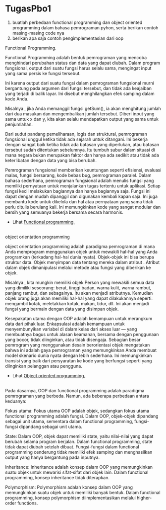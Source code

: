 # TugasPbo1
1. buatlah perbedaan functional programming dan object oriented programming dalam bahasa pemrograman pyhon, serta berikan contoh masing-masing code nya
2. berikan apa saja contoh pengimplementasian dari oop

Functional Programming.

Functional Programming adalah bentuk pemrograman yang mencoba menghindari perubahan status dan data yang dapat diubah. Dalam program fungsional, output dari suatu fungsi harus selalu sama, mengingat input yang sama persis ke fungsi tersebut.

Ini karena output dari suatu fungsi dalam pemrograman fungsional murni bergantung pada argumen dari fungsi tersebut, dan tidak ada keajaiban yang terjadi di balik layar. Ini disebut menghilangkan efek samping dalam kode Anda.

Misalnya , jika Anda memanggil fungsi getSum(), ia akan menghitung jumlah dari dua masukan dan mengembalikan jumlah tersebut. Diberi input yang sama untuk x dan y, kita akan selalu mendapatkan output yang sama untuk penjumlahan.

Dari sudut pandang pemeliharaan, logis dan struktural, pemrograman fungsional unggul ketika tidak ada sejarah untuk ditangani. Ini bekerja dengan sangat baik ketika tidak ada batasan yang diperlukan, atau batasan tersebut sudah ditentukan sebelumnya. Itu tumbuh subur dalam situasi di mana negara bukan merupakan faktor dan hanya ada sedikit atau tidak ada keterlibatan dengan data yang bisa berubah.

Pemrograman fungsional memberikan keuntungan seperti efisiensi, evaluasi malas, fungsi bersarang, kode bebas bug, pemrograman paralel. Dalam bahasa sederhana, pemrograman fungsional adalah menulis fungsi yang memiliki pernyataan untuk menjalankan tugas tertentu untuk aplikasi. Setiap fungsi kecil melakukan bagiannya dan hanya bagiannya saja. Fungsi ini dapat dengan mudah dipanggil dan digunakan kembali kapan saja. Ini juga membantu kode untuk dikelola dan hal atau pernyataan yang sama tidak perlu ditulis berulang kali. Ini memungkinkan kode yang sangat modular dan bersih yang semuanya bekerja bersama secara harmonis.
- Lihat <a href="https://github.com/Dlann12/TugasPbo1/blob/main/fp.py">Functional programming.</a><br><br>

object orientation programming

object orientation programming adalah paradigma pemrograman di mana Anda memprogram menggunakan objek untuk mewakili hal-hal yang Anda programkan (terkadang hal-hal dunia nyata). Objek-objek ini bisa berupa struktur data. Objek menyimpan data tentang mereka dalam atribut . Atribut dalam objek dimanipulasi melalui metode atau fungsi yang diberikan ke objek.

Misalnya , kita mungkin memiliki objek Person yang mewakili semua data yang dimiliki seseorang: berat, tinggi badan, warna kulit, warna rambut, panjang rambut, dan sebagainya. Itu akan menjadi atributnya. Kemudian objek orang juga akan memiliki hal-hal yang dapat dilakukannya seperti: mengambil kotak, meletakkan kotak, makan, tidur, dll. Ini akan menjadi fungsi yang bermain dengan data yang disimpan objek.

Kesepakatan utama dengan OOP adalah kemampuan untuk merangkum data dari pihak luar. Enkapsulasi adalah kemampuan untuk menyembunyikan variabel di dalam kelas dari akses luar — yang membuatnya bagus untuk alasan keamanan, bersama dengan penggunaan yang bocor, tidak diinginkan, atau tidak disengaja. Sebagian besar pemrogram yang menggunakan desain berorientasi objek mengatakan bahwa ini adalah gaya pemrograman yang memungkinkan Anda membuat model skenario dunia nyata dengan lebih sederhana. Ini memungkinkan transisi yang baik dari persyaratan ke kode yang berfungsi seperti yang diinginkan pelanggan atau pengguna.


- Lihat <a href=https://github.com/Dlann12/TugasPbo1/blob/main/oop.py>Object oriented programming.</a><br><br>

Pada dasarnya, OOP dan functional programming adalah paradigma pemrograman yang berbeda. Namun, ada beberapa perbedaan antara keduanya:

Fokus utama: Fokus utama OOP adalah objek, sedangkan fokus utama functional programming adalah fungsi. Dalam OOP, objek-objek dipandang sebagai unit utama, sementara dalam functional programming, fungsi-fungsi dipandang sebagai unit utama.

State: Dalam OOP, objek dapat memiliki state, yaitu nilai-nilai yang dapat berubah selama program berjalan. Dalam functional programming, state tidak dapat diubah setelah dibuat. Fungsi-fungsi dalam functional programming cenderung tidak memiliki efek samping dan menghasilkan output yang hanya bergantung pada inputnya.

Inheritance: Inheritance adalah konsep dalam OOP yang memungkinkan suatu objek untuk mewarisi sifat-sifat dari objek lain. Dalam functional programming, konsep inheritance tidak diterapkan.

Polymorphism: Polymorphism adalah konsep dalam OOP yang memungkinkan suatu objek untuk memiliki banyak bentuk. Dalam functional programming, konsep polymorphism diimplementasikan melalui higher-order functions.


